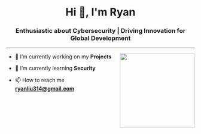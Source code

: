 <h1 align="center">Hi 👋, I'm Ryan</h1>
<h3 align="center">Enthusiastic about Cybersecurity | Driving Innovation for Global Development</h3>
<hr>
<img align="right" width ="200" src="https://myhomelab.gr/assets/profile-placeholder.gif">
  
- 🔭 I’m currently working on my **Projects**

- 🌱 I’m currently learning **Security**

- 📫 How to reach me **ryanliu314@gmail.com**

<br>
<p align="left">
</p>

